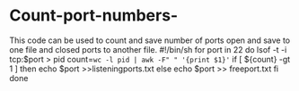 # Count-port-numbers-
This code can be used to count and save number of ports open and save to one file and closed ports to another file. 
#!/bin/sh
for port in 22
do
lsof -t -i tcp:$port > pid
count=`wc -l pid | awk -F" " '{print $1}'`
if [ ${count} -gt 1 ]
then
echo $port >>listeningports.txt
else echo $port >> freeport.txt
fi
done
